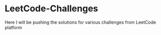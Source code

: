 # LeetCode-Challenges
Here I will be pushing the solutions for various challenges from LeetCode platform
